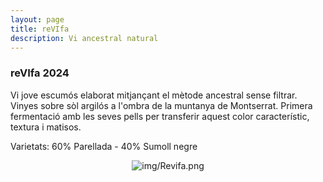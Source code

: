 ```yaml
---
layout: page
title: reVIfa 
description: Vi ancestral natural 
---
```


### reVIfa 2024

Vi jove escumós elaborat mitjançant el mètode ancestral sense filtrar. Vinyes sobre sòl argilós a l'ombra de la muntanya de Montserrat.
Primera fermentació amb les seves pells per transferir aquest color característic, textura i matisos.

Varietats: 60% Parellada - 40% Sumoll negre

<center><img class="ipsImage" src="https://torresdelaserra.github.io/img/Revifa.png" alt="img/Revifa.png"></center>



